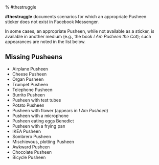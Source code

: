 % #thestruggle

**#thestruggle** documents scenarios for which an appropriate Pusheen sticker
does not exist in Facebook Messenger.

In some cases, an appropriate Pusheen, while not available as a sticker, is
available in another medium (e.g., the book *I Am Pusheen the Cat*); such
appearances are noted in the list below.

## Missing Pusheens

* Airplane Pusheen
* Cheese Pusheen
* Organ Pusheen
* Trumpet Pusheen
* Telephone Pusheen
* Burrito Pusheen
* Pusheen with test tubes
* Potato Pusheen
* Pusheen with flower (appears in *I Am Pusheen*)
* Pusheen with a microphone
* Pusheen eating eggs Benedict
* Pusheen with a frying pan
* IKEA Pusheen
* Sombrero Pusheen
* Mischievous, plotting Pusheen
* Awkward Pusheen
* Chocolate Pusheen
* Bicycle Pusheen
